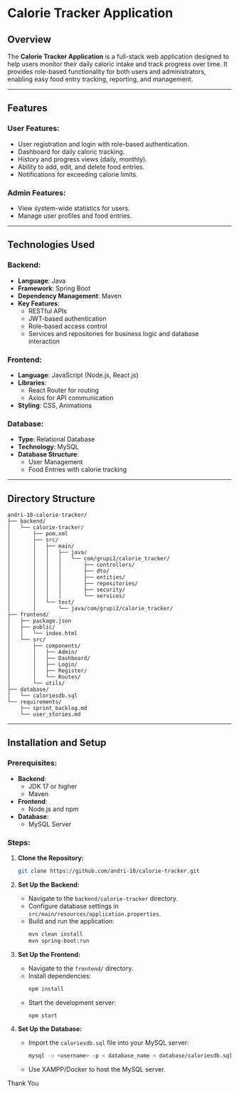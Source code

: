 # Calorie Tracker Application

## Overview
The **Calorie Tracker Application** is a full-stack web application designed to help users monitor their daily caloric intake and track progress over time. It provides role-based functionality for both users and administrators, enabling easy food entry tracking, reporting, and management.

---

## Features
### User Features:
- User registration and login with role-based authentication.
- Dashboard for daily caloric tracking.
- History and progress views (daily, monthly).
- Ability to add, edit, and delete food entries.
- Notifications for exceeding calorie limits.

### Admin Features:
- View system-wide statistics for users.
- Manage user profiles and food entries.

---

## Technologies Used
### Backend:
- **Language**: Java
- **Framework**: Spring Boot
- **Dependency Management**: Maven
- **Key Features**:
  - RESTful APIs
  - JWT-based authentication
  - Role-based access control
  - Services and repositories for business logic and database interaction

### Frontend:
- **Language**: JavaScript (Node.js, React.js)
- **Libraries**:
  - React Router for routing
  - Axios for API communication
- **Styling**: CSS, Animations

### Database:
- **Type**: Relational Database
- **Technology**: MySQL
- **Database Structure**:
  - User Management
  - Food Entries with calorie tracking

---

## Directory Structure
```plaintext
andri-10-calorie-tracker/
├── backend/
│   └── calorie-tracker/
│       ├── pom.xml
│       ├── src/
│       │   ├── main/
│       │   │   ├── java/
│       │   │   │   └── com/grupi2/calorie_tracker/
│       │   │   │       ├── controllers/
│       │   │   │       ├── dto/
│       │   │   │       ├── entities/
│       │   │   │       ├── repositories/
│       │   │   │       ├── security/
│       │   │   │       └── services/
│       │   └── test/
│       │       └── java/com/grupi2/calorie_tracker/
├── frontend/
│   ├── package.json
│   ├── public/
│   │   └── index.html
│   └── src/
│       ├── components/
│       │   ├── Admin/
│       │   ├── Dashboard/
│       │   ├── Login/
│       │   ├── Register/
│       │   └── Routes/
│       └── utils/
├── database/
│   └── caloriesdb.sql
└── requirements/
    ├── sprint_backlog.md
    └── user_stories.md
```

---

## Installation and Setup

### Prerequisites:
- **Backend**:
  - JDK 17 or higher
  - Maven
- **Frontend**:
  - Node.js and npm
- **Database**:
  - MySQL Server

### Steps:
1. **Clone the Repository:**
   ```bash
   git clone https://github.com/andri-10/calorie-tracker.git
   ```

2. **Set Up the Backend:**
   - Navigate to the `backend/calorie-tracker` directory.
   - Configure database settings in `src/main/resources/application.properties`.
   - Build and run the application:
     ```bash
     mvn clean install
     mvn spring-boot:run
     ```

3. **Set Up the Frontend:**
   - Navigate to the `frontend/` directory.
   - Install dependencies:
     ```bash
     npm install
     ```
   - Start the development server:
     ```bash
     npm start
     ```

4. **Set Up the Database:**
   - Import the `caloriesdb.sql` file into your MySQL server:
     ```bash
     mysql -u <username> -p < database_name < database/caloriesdb.sql
     ```
   - Use XAMPP/Docker to host the MySQL server.


Thank You
